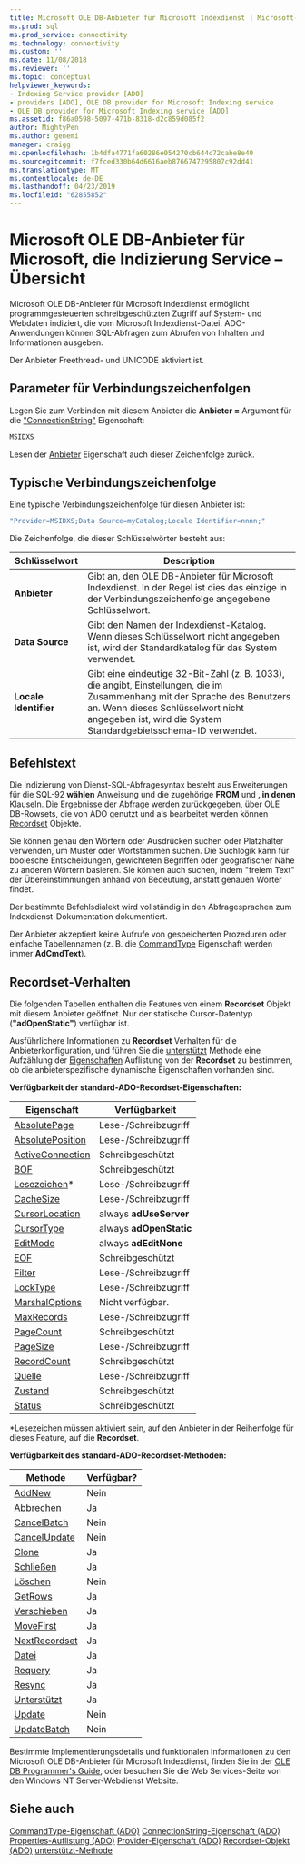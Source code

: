 ```yaml
---
title: Microsoft OLE DB-Anbieter für Microsoft Indexdienst | Microsoft-Dokumentation
ms.prod: sql
ms.prod_service: connectivity
ms.technology: connectivity
ms.custom: ''
ms.date: 11/08/2018
ms.reviewer: ''
ms.topic: conceptual
helpviewer_keywords:
- Indexing Service provider [ADO]
- providers [ADO], OLE DB provider for Microsoft Indexing service
- OLE DB provider for Microsoft Indexing service [ADO]
ms.assetid: f86a0598-5097-471b-8318-d2c859d085f2
author: MightyPen
ms.author: genemi
manager: craigg
ms.openlocfilehash: 1b4dfa4771fa60286e054270cb644c72cabe8e40
ms.sourcegitcommit: f7fced330b64d6616aeb8766747295807c92dd41
ms.translationtype: MT
ms.contentlocale: de-DE
ms.lasthandoff: 04/23/2019
ms.locfileid: "62855852"
---
```

# <a name="microsoft-ole-db-provider-for-microsoft-indexing-service-overview"></a>Microsoft OLE DB-Anbieter für Microsoft, die Indizierung Service – Übersicht
Microsoft OLE DB-Anbieter für Microsoft Indexdienst ermöglicht programmgesteuerten schreibgeschützten Zugriff auf System- und Webdaten indiziert, die vom Microsoft Indexdienst-Datei. ADO-Anwendungen können SQL-Abfragen zum Abrufen von Inhalten und Informationen ausgeben.

 Der Anbieter Freethread- und UNICODE aktiviert ist.

## <a name="connection-string-parameters"></a>Parameter für Verbindungszeichenfolgen
 Legen Sie zum Verbinden mit diesem Anbieter die **Anbieter =** Argument für die ["ConnectionString"](../../../ado/reference/ado-api/connectionstring-property-ado.md) Eigenschaft:

```vb
MSIDXS
```

 Lesen der [Anbieter](../../../ado/reference/ado-api/provider-property-ado.md) Eigenschaft auch dieser Zeichenfolge zurück.

## <a name="typical-connection-string"></a>Typische Verbindungszeichenfolge
 Eine typische Verbindungszeichenfolge für diesen Anbieter ist:

```vb
"Provider=MSIDXS;Data Source=myCatalog;Locale Identifier=nnnn;"
```

 Die Zeichenfolge, die dieser Schlüsselwörter besteht aus:

|Schlüsselwort|Description|
|-------------|-----------------|
|**Anbieter**|Gibt an, den OLE DB-Anbieter für Microsoft Indexdienst. In der Regel ist dies das einzige in der Verbindungszeichenfolge angegebene Schlüsselwort.|
|**Data Source**|Gibt den Namen der Indexdienst-Katalog. Wenn dieses Schlüsselwort nicht angegeben ist, wird der Standardkatalog für das System verwendet.|
|**Locale Identifier**|Gibt eine eindeutige 32-Bit-Zahl (z. B. 1033), die angibt, Einstellungen, die im Zusammenhang mit der Sprache des Benutzers an. Wenn dieses Schlüsselwort nicht angegeben ist, wird die System Standardgebietsschema-ID verwendet.|

## <a name="command-text"></a>Befehlstext
 Die Indizierung von Dienst-SQL-Abfragesyntax besteht aus Erweiterungen für die SQL-92 **wählen** Anweisung und die zugehörige **FROM** und **, in denen** Klauseln. Die Ergebnisse der Abfrage werden zurückgegeben, über OLE DB-Rowsets, die von ADO genutzt und als bearbeitet werden können [Recordset](../../../ado/reference/ado-api/recordset-object-ado.md) Objekte.

 Sie können genau den Wörtern oder Ausdrücken suchen oder Platzhalter verwenden, um Muster oder Wortstämmen suchen. Die Suchlogik kann für boolesche Entscheidungen, gewichteten Begriffen oder geografischer Nähe zu anderen Wörtern basieren. Sie können auch suchen, indem "freiem Text" der Übereinstimmungen anhand von Bedeutung, anstatt genauen Wörter findet.

 Der bestimmte Befehlsdialekt wird vollständig in den Abfragesprachen zum Indexdienst-Dokumentation dokumentiert.

 Der Anbieter akzeptiert keine Aufrufe von gespeicherten Prozeduren oder einfache Tabellennamen (z. B. die [CommandType](../../../ado/reference/ado-api/commandtype-property-ado.md) Eigenschaft werden immer **AdCmdText**).

## <a name="recordset-behavior"></a>Recordset-Verhalten
 Die folgenden Tabellen enthalten die Features von einem **Recordset** Objekt mit diesem Anbieter geöffnet. Nur der statische Cursor-Datentyp (**"adOpenStatic"**) verfügbar ist.

 Ausführlichere Informationen zu **Recordset** Verhalten für die Anbieterkonfiguration, und führen Sie die [unterstützt](../../../ado/reference/ado-api/supports-method.md) Methode eine Aufzählung der [Eigenschaften](../../../ado/reference/ado-api/properties-collection-ado.md) Auflistung von der **Recordset** zu bestimmen, ob die anbieterspezifische dynamische Eigenschaften vorhanden sind.

 **Verfügbarkeit der standard-ADO-Recordset-Eigenschaften:**

|Eigenschaft|Verfügbarkeit|
|--------------|------------------|
|[AbsolutePage](../../../ado/reference/ado-api/absolutepage-property-ado.md)|Lese-/Schreibzugriff|
|[AbsolutePosition](../../../ado/reference/ado-api/absoluteposition-property-ado.md)|Lese-/Schreibzugriff|
|[ActiveConnection](../../../ado/reference/ado-api/activeconnection-property-ado.md)|Schreibgeschützt|
|[BOF](../../../ado/reference/ado-api/bof-eof-properties-ado.md)|Schreibgeschützt|
|[Lesezeichen](../../../ado/reference/ado-api/bookmark-property-ado.md)*|Lese-/Schreibzugriff|
|[CacheSize](../../../ado/reference/ado-api/cachesize-property-ado.md)|Lese-/Schreibzugriff|
|[CursorLocation](../../../ado/reference/ado-api/cursorlocation-property-ado.md)|always **adUseServer**|
|[CursorType](../../../ado/reference/ado-api/cursortype-property-ado.md)|always **adOpenStatic**|
|[EditMode](../../../ado/reference/ado-api/editmode-property.md)|always **adEditNone**|
|[EOF](../../../ado/reference/ado-api/bof-eof-properties-ado.md)|Schreibgeschützt|
|[Filter](../../../ado/reference/ado-api/filter-property.md)|Lese-/Schreibzugriff|
|[LockType](../../../ado/reference/ado-api/locktype-property-ado.md)|Lese-/Schreibzugriff|
|[MarshalOptions](../../../ado/reference/ado-api/marshaloptions-property-ado.md)|Nicht verfügbar.|
|[MaxRecords](../../../ado/reference/ado-api/maxrecords-property-ado.md)|Lese-/Schreibzugriff|
|[PageCount](../../../ado/reference/ado-api/pagecount-property-ado.md)|Schreibgeschützt|
|[PageSize](../../../ado/reference/ado-api/pagesize-property-ado.md)|Lese-/Schreibzugriff|
|[RecordCount](../../../ado/reference/ado-api/recordcount-property-ado.md)|Schreibgeschützt|
|[Quelle](../../../ado/reference/ado-api/source-property-ado-recordset.md)|Lese-/Schreibzugriff|
|[Zustand](../../../ado/reference/ado-api/state-property-ado.md)|Schreibgeschützt|
|[Status](../../../ado/reference/ado-api/status-property-ado-recordset.md)|Schreibgeschützt|

 \*Lesezeichen müssen aktiviert sein, auf den Anbieter in der Reihenfolge für dieses Feature, auf die **Recordset**.

 **Verfügbarkeit des standard-ADO-Recordset-Methoden:**

|Methode|Verfügbar?|
|------------|----------------|
|[AddNew](../../../ado/reference/ado-api/addnew-method-ado.md)|Nein|
|[Abbrechen](../../../ado/reference/ado-api/cancel-method-ado.md)|Ja|
|[CancelBatch](../../../ado/reference/ado-api/cancelbatch-method-ado.md)|Nein|
|[CancelUpdate](../../../ado/reference/ado-api/cancelupdate-method-ado.md)|Nein|
|[Clone](../../../ado/reference/ado-api/clone-method-ado.md)|Ja|
|[Schließen](../../../ado/reference/ado-api/close-method-ado.md)|Ja|
|[Löschen](../../../ado/reference/ado-api/delete-method-ado-recordset.md)|Nein|
|[GetRows](../../../ado/reference/ado-api/getrows-method-ado.md)|Ja|
|[Verschieben](../../../ado/reference/ado-api/move-method-ado.md)|Ja|
|[MoveFirst](../../../ado/reference/ado-api/movefirst-movelast-movenext-and-moveprevious-methods-ado.md)|Ja|
|[NextRecordset](../../../ado/reference/ado-api/nextrecordset-method-ado.md)|Ja|
|[Datei](../../../ado/reference/ado-api/open-method-ado-recordset.md)|Ja|
|[Requery](../../../ado/reference/ado-api/requery-method.md)|Ja|
|[Resync](../../../ado/reference/ado-api/resync-method.md)|Ja|
|[Unterstützt](../../../ado/reference/ado-api/supports-method.md)|Ja|
|[Update](../../../ado/reference/ado-api/update-method.md)|Nein|
|[UpdateBatch](../../../ado/reference/ado-api/updatebatch-method.md)|Nein|

 Bestimmte Implementierungsdetails und funktionalen Informationen zu den Microsoft OLE DB-Anbieter für Microsoft Indexdienst, finden Sie in der [OLE DB Programmer's Guide](https://msdn.microsoft.com/library/windows/desktop/ms713643.aspx), oder besuchen Sie die Web Services-Seite von den Windows NT Server-Webdienst Website.

## <a name="see-also"></a>Siehe auch
 [CommandType-Eigenschaft (ADO)](../../../ado/reference/ado-api/commandtype-property-ado.md) [ConnectionString-Eigenschaft (ADO)](../../../ado/reference/ado-api/connectionstring-property-ado.md) [Properties-Auflistung (ADO)](../../../ado/reference/ado-api/properties-collection-ado.md) [Provider-Eigenschaft (ADO)](../../../ado/reference/ado-api/provider-property-ado.md) [ Recordset-Objekt (ADO)](../../../ado/reference/ado-api/recordset-object-ado.md) [unterstützt-Methode](../../../ado/reference/ado-api/supports-method.md)
